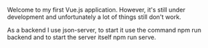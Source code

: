Welcome to my first Vue.js application. However, it's still under development and unfortunately a lot of things still don't work.

As a backend I use json-server, to start it use the command npm run backend and to start the server itself npm run serve.
